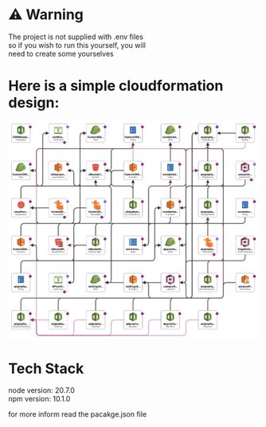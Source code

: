 # :warning: Warning

The project is not supplied with .env files   
so if you wish to run this yourself, you will  
need to create some yourselves

# Here is a simple cloudformation design:

![overview of architecture](./assets/new-designer.png)

# Tech Stack

node version: 20.7.0  
npm version: 10.1.0  

for more inform read the pacakge.json file
